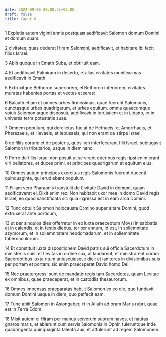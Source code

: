 ```yaml
---
date: 2024-09-06 20:00:51+02:00
draft: false
title: Caput 8
---
```





1 Expletis autem viginti annis postquam aedificavit Salomon domum Domini et domum suam:

2 civitates, quas dederat Hiram Salomoni, aedificavit, et habitare ibi fecit filios Israel.

3 Abiit quoque in Emath Suba, et obtinuit eam.

4 Et aedificavit Palmiram in deserto, et alias civitates munitissimas aedificavit in Emath.

5 Extruxitque Bethoron superiorem, et Bethoron inferiorem, civitates muratas habentes portas et vectes et seras:

6 Balaath etiam et omnes urbes firmissimas, quae fuerunt Salomonis, cunctasque urbes quadrigarum, et urbes equitum. omnia quaecumque voluit Salomon atque disposuit, aedificavit in Ierusalem et in Libano, et in universa terra potestatis suae.

7 Omnem populum, qui derelictus fuerat de Hethaeis, et Amorrhaeis, et Pherezaeis, et Hevaeis, et Iebusaeis, qui non erant de stirpe Israel,

8 de filiis eorum: et de posteris, quos non interfecerant filii Israel, subiugavit Salomon in tributarios, usque in diem hanc.

9 Porro de filiis Israel non posuit ut servirent operibus regis: ipsi enim erant viri bellatores, et duces primi, et principes quadrigarum et equitum eius.

10 Omnes autem principes exercitus regis Salomonis fuerunt ducenti quinquaginta, qui erudiebant populum.

11 Filiam vero Pharaonis transtulit de Civitate David in domum, quam aedificaverat ei. Dixit enim rex: Non habitabit uxor mea in domo David regis Israel, eo quod sanctificata sit: quia ingressa est in eam arca Domini.

12 Tunc obtulit Salomon holocausta Domino super altare Domini, quod extruxerat ante porticum,

13 ut per singulos dies offerretur in eo iuxta praeceptum Moysi in sabbatis et in calendis, et in festis diebus, ter per annum, id est, in sollemnitate azymorum, et in sollemnitatem hebdomadarum, et in sollemnitate tabernaculorum.

14 Et constituit iuxta dispositionem David patris sui officia Sacerdotum in ministeriis suis: et Levitas in ordine suo, ut laudarent, et ministrarent coram Sacerdotibus iuxta ritum uniuscuiusque diei: et ianitores in divisionibus suis per portam et portam: sic enim praeceperat David homo Dei.

15 Nec praetergressi sunt de mandatis regis tam Sacerdotes, quam Levitae ex omnibus, quae praeceperat, et in custodiis thesaurorum.

16 Omnes impensas praeparatas habuit Salomon ex eo die, quo fundavit domum Domini usque in diem, quo perfecit eam.

17 Tunc abiit Salomon in Asiongaber, et in Ailath ad oram Maris rubri, quae est in Terra Edom.

18 Misit autem ei Hiram per manus servorum suorum naves, et nautas gnaros maris, et abierunt cum servis Salomonis in Ophir, tuleruntque inde quadringenta quinquaginta talenta auri, et attulerunt ad regem Salomonem.

